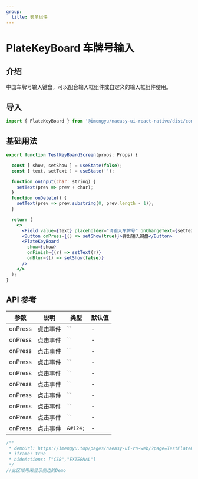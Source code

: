 ```yaml
---
group:
  title: 表单组件
---
```


# PlateKeyBoard 车牌号输入

## 介绍

中国车牌号输入键盘，可以配合输入框组件或自定义的输入框组件使用。

## 导入

```jsx
import { PlateKeyBoard } from '@imengyu/naeasy-ui-react-native/dist/components/form'
```

## 基础用法

```jsx
export function TestKeyBoardScreen(props: Props) {

  const [ show, setShow ] = useState(false);
  const [ text, setText ] = useState('');

  function onInput(char: string) {
    setText(prev => prev + char);
  }
  function onDelete() {
    setText(prev => prev.substring(0, prev.length - 1));
  }

  return (
    <>
      <Field value={text} placeholder="请输入车牌号" onChangeText={setText} />
      <Button onPress={() => setShow(true)}>弹出输入键盘</Button>
      <PlateKeyBoard
        show={show}
        onFinish={(r) => setText(r)}
        onBlur={() => setShow(false)}
      />
    </>
  );
}
```

## API 参考

|参数|说明|类型|默认值|
|---|---|---|---|
|onPress|点击事件|``|-|
|onPress|点击事件|``|-|
|onPress|点击事件|``|-|
|onPress|点击事件|``|-|
|onPress|点击事件|``|-|
|onPress|点击事件|``|-|
|onPress|点击事件|``|-|
|onPress|点击事件|``|-|
|onPress|点击事件|``|-|
|onPress|点击事件|`&#124;`|-|

```jsx | preview
/**
 * demoUrl: https://imengyu.top/pages/naeasy-ui-rn-web/?page=TestPlateKeyBoard
 * iframe: true
 * hideActions: ["CSB","EXTERNAL"]
 */
//此区域用来显示侧边的Demo
```
